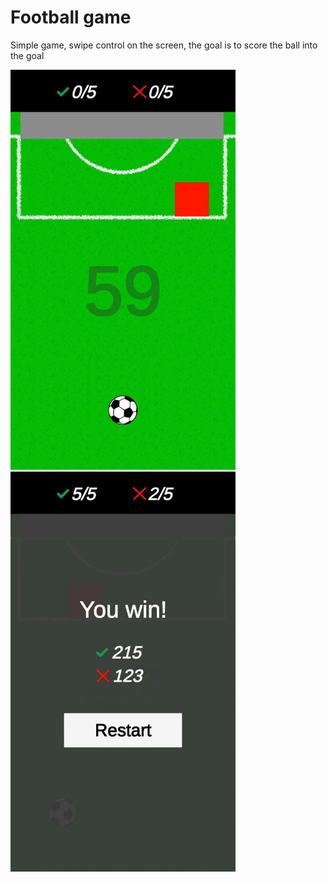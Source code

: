 # Football game
 
 Simple game, swipe control on the screen, the goal is to score the ball into the goal

<img src="https://raw.githubusercontent.com/snokkk/Football-game/master/Screenshots/game.jpg" height="640" width="360"> <img src="https://raw.githubusercontent.com/snokkk/Football-game/master/Screenshots/winLosePanel.jpg" height="640" width="360">

